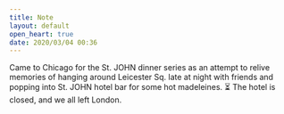 ```yaml
---
title: Note
layout: default
open_heart: true
date: 2020/03/04 00:36
---
```


Came to Chicago for the St. JOHN dinner series as an attempt to relive memories of hanging around Leicester Sq. late at night with friends and popping into St. JOHN hotel bar for some hot madeleines. ⏳ The hotel is closed, and we all left London.
